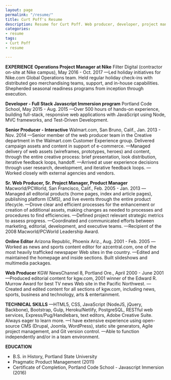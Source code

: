 ```yaml
---
layout: page
permalink: "/resume/"
title: Curt Poff's Resume
description: Resume for Curt Poff. Web producer, developer, project manager.
categories:
- resume
tags:
- Curt Poff
- resume

---
```


**EXPERIENCE**
**Operations Project Manager at Nike**
Filter Digital (contractor on-site at Nike campus), May 2016 - Oct. 2017
—Led holiday initiatives for Nike.com Global Operations team. Held regular holiday check-ins with distributed geo merchandising teams, support, and in-house capabilities. Shepherded seasonal readiness programs from inception through execution.

**Developer - Full Stack Javascript Immersion program**
Portland Code School, May 2015 - Aug. 2015
—Over 500 hours of hands-on experience, building full-stack, responsive web applications with JavaScript using Node, MVC frameworks, and Test-Driven Development.

**Senior Producer - Interactive**
Walmart.com, San Bruno, Calif., Jan. 2013 - Nov. 2014
—Senior member of the web producer team in the Creative department in the Walmart.com Customer Experience group. Delivered campaign assets and content in support of e-commerce.
—Managed delivery of web assets (wireframes, prototypes, heroes) and content, through the entire creative process: brief presentation, look distribution, iterative feedback loops, handoff.
—Arrived at user experience decisions through user research, development, and iterative feedback loops.
—Worked closely with external agencies and vendors.

**Sr. Web Producer, Sr. Project Manager, Product Manager**
Macworld/PCWorld, San Francisco, Calif., Feb. 2005 - Jan. 2013
—Managed all editorial products (home pages, index and article pages), publishing platform (CMS), and live events through the entire product lifecycle.
—Drove clear and efficient processes for the enhancement or creation of additional assets, making changes as needed to processes and procedures to find efficiencies.
—Defined project relevant strategic metrics to assess progress.
—Coordinated and communicated efforts between marketing, editorial, development, and executive teams.
—Recipient of the 2008 Macworld/PCWorld Leadership Award.

**Online Editor**
Arizona Republic, Phoenix Ariz., Aug. 2001 - Feb. 2005
—Worked as news and sports content editor for azcentral.com, one of the most heavily trafficked newspaper Web sites in the country.
—Edited and maintained the homepage and inside sections. Built slideshows and multimedia packages.

**Web Producer**
KGW NewsChannel 8, Portland Ore., April 2000 - June 2001
—Produced editorial content for kgw.com, 2001 winner of the Edward R. Murrow Award for best TV news Web site in the Pacific Northwest.
—Created and edited content for all sections of kgw.com, including news, sports, business and technology, arts & entertainment.

**TECHNICAL SKILLS**
—HTML5, CSS, JavaScript (NodeJS, jQuery, Backbone), Bootstrap, Gulp, Heroku/Netlify, PostgreSQL, RESTful web services, Express/Pug/Handlebars, text editors, Adobe Creative Suite. Always eager to learn more.
—I have extensive experience using open-source CMS (Drupal, Joomla, WordPress), static site generators, Agile project management, and Git version control. 
—Able to function independently and/or in a team environment.

**EDUCATION**
* B.S. in History, Portland State University
* Pragmatic Product Management (2011)
* Certificate of Completion, Portland Code School - Javascript Immersion (2016)
